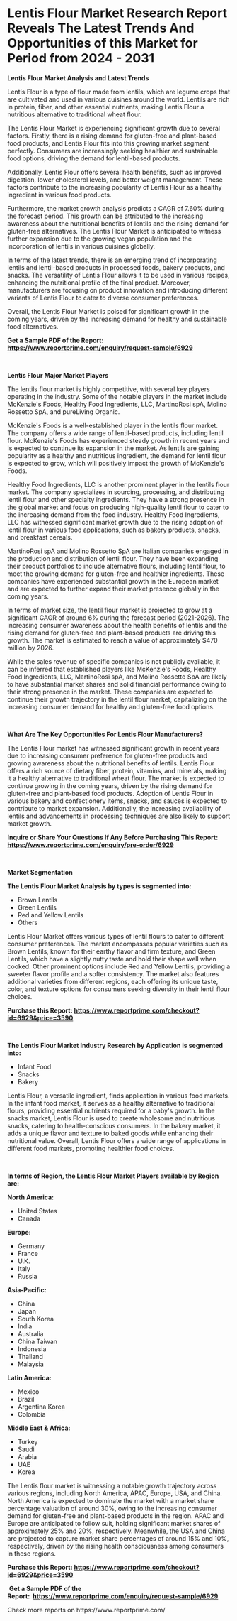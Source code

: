 <p><h1>Lentis Flour Market Research Report Reveals The Latest Trends And Opportunities of this Market for Period from 2024 - 2031</h1></p><p><strong>Lentis Flour Market Analysis and Latest Trends</strong></p>
<p><p>Lentis Flour is a type of flour made from lentils, which are legume crops that are cultivated and used in various cuisines around the world. Lentils are rich in protein, fiber, and other essential nutrients, making Lentis Flour a nutritious alternative to traditional wheat flour.</p><p>The Lentis Flour Market is experiencing significant growth due to several factors. Firstly, there is a rising demand for gluten-free and plant-based food products, and Lentis Flour fits into this growing market segment perfectly. Consumers are increasingly seeking healthier and sustainable food options, driving the demand for lentil-based products.</p><p>Additionally, Lentis Flour offers several health benefits, such as improved digestion, lower cholesterol levels, and better weight management. These factors contribute to the increasing popularity of Lentis Flour as a healthy ingredient in various food products.</p><p>Furthermore, the market growth analysis predicts a CAGR of 7.60% during the forecast period. This growth can be attributed to the increasing awareness about the nutritional benefits of lentils and the rising demand for gluten-free alternatives. The Lentis Flour Market is anticipated to witness further expansion due to the growing vegan population and the incorporation of lentils in various cuisines globally.</p><p>In terms of the latest trends, there is an emerging trend of incorporating lentils and lentil-based products in processed foods, bakery products, and snacks. The versatility of Lentis Flour allows it to be used in various recipes, enhancing the nutritional profile of the final product. Moreover, manufacturers are focusing on product innovation and introducing different variants of Lentis Flour to cater to diverse consumer preferences.</p><p>Overall, the Lentis Flour Market is poised for significant growth in the coming years, driven by the increasing demand for healthy and sustainable food alternatives.</p></p>
<p><strong>Get a Sample PDF of the Report:&nbsp; <a href="https://www.reportprime.com/enquiry/request-sample/6929">https://www.reportprime.com/enquiry/request-sample/6929</a></strong></p>
<p>&nbsp;</p>
<p><strong>Lentis Flour Major Market Players</strong></p>
<p><p>The lentils flour market is highly competitive, with several key players operating in the industry. Some of the notable players in the market include McKenzie's Foods, Healthy Food Ingredients, LLC, MartinoRosi spA, Molino Rossetto SpA, and pureLiving Organic.</p><p>McKenzie's Foods is a well-established player in the lentils flour market. The company offers a wide range of lentil-based products, including lentil flour. McKenzie's Foods has experienced steady growth in recent years and is expected to continue its expansion in the market. As lentils are gaining popularity as a healthy and nutritious ingredient, the demand for lentil flour is expected to grow, which will positively impact the growth of McKenzie's Foods.</p><p>Healthy Food Ingredients, LLC is another prominent player in the lentils flour market. The company specializes in sourcing, processing, and distributing lentil flour and other specialty ingredients. They have a strong presence in the global market and focus on producing high-quality lentil flour to cater to the increasing demand from the food industry. Healthy Food Ingredients, LLC has witnessed significant market growth due to the rising adoption of lentil flour in various food applications, such as bakery products, snacks, and breakfast cereals.</p><p>MartinoRosi spA and Molino Rossetto SpA are Italian companies engaged in the production and distribution of lentil flour. They have been expanding their product portfolios to include alternative flours, including lentil flour, to meet the growing demand for gluten-free and healthier ingredients. These companies have experienced substantial growth in the European market and are expected to further expand their market presence globally in the coming years.</p><p>In terms of market size, the lentil flour market is projected to grow at a significant CAGR of around 6% during the forecast period (2021-2026). The increasing consumer awareness about the health benefits of lentils and the rising demand for gluten-free and plant-based products are driving this growth. The market is estimated to reach a value of approximately $470 million by 2026.</p><p>While the sales revenue of specific companies is not publicly available, it can be inferred that established players like McKenzie's Foods, Healthy Food Ingredients, LLC, MartinoRosi spA, and Molino Rossetto SpA are likely to have substantial market shares and solid financial performance owing to their strong presence in the market. These companies are expected to continue their growth trajectory in the lentil flour market, capitalizing on the increasing consumer demand for healthy and gluten-free food options.</p></p>
<p>&nbsp;</p>
<p><strong>What Are The Key Opportunities For Lentis Flour Manufacturers?</strong></p>
<p><p>The Lentis Flour market has witnessed significant growth in recent years due to increasing consumer preference for gluten-free products and growing awareness about the nutritional benefits of lentils. Lentis Flour offers a rich source of dietary fiber, protein, vitamins, and minerals, making it a healthy alternative to traditional wheat flour. The market is expected to continue growing in the coming years, driven by the rising demand for gluten-free and plant-based food products. Adoption of Lentis Flour in various bakery and confectionery items, snacks, and sauces is expected to contribute to market expansion. Additionally, the increasing availability of lentils and advancements in processing techniques are also likely to support market growth.</p></p>
<p><strong>Inquire or Share Your Questions If Any Before Purchasing This Report: <a href="https://www.reportprime.com/enquiry/pre-order/6929">https://www.reportprime.com/enquiry/pre-order/6929</a></strong></p>
<p>&nbsp;</p>
<p><strong>Market Segmentation</strong></p>
<p><strong>The Lentis Flour Market Analysis by types is segmented into:</strong></p>
<p><ul><li>Brown Lentils</li><li>Green Lentils</li><li>Red and Yellow Lentils</li><li>Others</li></ul></p>
<p><p>Lentis Flour Market offers various types of lentil flours to cater to different consumer preferences. The market encompasses popular varieties such as Brown Lentils, known for their earthy flavor and firm texture, and Green Lentils, which have a slightly nutty taste and hold their shape well when cooked. Other prominent options include Red and Yellow Lentils, providing a sweeter flavor profile and a softer consistency. The market also features additional varieties from different regions, each offering its unique taste, color, and texture options for consumers seeking diversity in their lentil flour choices.</p></p>
<p><strong>Purchase this Report:&nbsp;<a href="https://www.reportprime.com/checkout?id=6929&price=3590">https://www.reportprime.com/checkout?id=6929&price=3590</a></strong></p>
<p>&nbsp;</p>
<p><strong>The Lentis Flour Market Industry Research by Application is segmented into:</strong></p>
<p><ul><li>Infant Food</li><li>Snacks</li><li>Bakery</li></ul></p>
<p><p>Lentis Flour, a versatile ingredient, finds application in various food markets. In the infant food market, it serves as a healthy alternative to traditional flours, providing essential nutrients required for a baby's growth. In the snacks market, Lentis Flour is used to create wholesome and nutritious snacks, catering to health-conscious consumers. In the bakery market, it adds a unique flavor and texture to baked goods while enhancing their nutritional value. Overall, Lentis Flour offers a wide range of applications in different food markets, promoting healthier food choices.</p></p>
<p>&nbsp;</p>
<p><strong>In terms of Region, the Lentis Flour Market Players available by Region are:</strong></p>
<p>
    <p> <strong> North America: </strong>
        <ul>
            <li>United States</li>
            <li>Canada</li>
        </ul>
        </p> 
    <p> <strong> Europe: </strong>
        <ul>
            <li>Germany</li>
            <li>France</li>
            <li>U.K.</li>
            <li>Italy</li>
            <li>Russia</li>
        </ul>
        </p> 
    <p> <strong> Asia-Pacific: </strong>
        <ul>
            <li>China</li>
            <li>Japan</li>
            <li>South Korea</li>
            <li>India</li>
            <li>Australia</li>
            <li>China Taiwan</li>
            <li>Indonesia</li>
            <li>Thailand</li>
            <li>Malaysia</li>
        </ul>
        </p> 
    <p> <strong> Latin America: </strong>
        <ul>
            <li>Mexico</li>
            <li>Brazil</li>
            <li>Argentina Korea</li>
            <li>Colombia</li>
        </ul>
        </p> 
    <p> <strong> Middle East & Africa: </strong>
        <ul>
            <li>Turkey</li>
            <li>Saudi</li>
            <li>Arabia</li>
            <li>UAE</li>
            <li>Korea</li>
        </ul>
    </p>
    </p>
<p><p>The Lentis flour market is witnessing a notable growth trajectory across various regions, including North America, APAC, Europe, USA, and China. North America is expected to dominate the market with a market share percentage valuation of around 30%, owing to the increasing consumer demand for gluten-free and plant-based products in the region. APAC and Europe are anticipated to follow suit, holding significant market shares of approximately 25% and 20%, respectively. Meanwhile, the USA and China are projected to capture market share percentages of around 15% and 10%, respectively, driven by the rising health consciousness among consumers in these regions.</p></p>
<p><strong>Purchase this Report: <a href="https://www.reportprime.com/checkout?id=6929&price=3590">https://www.reportprime.com/checkout?id=6929&price=3590</a></strong></p>
<p>&nbsp;<strong>Get a Sample PDF of the Report:&nbsp;&nbsp;<a href="https://www.reportprime.com/enquiry/request-sample/6929">https://www.reportprime.com/enquiry/request-sample/6929</a></strong></p>
<p><strong></strong></p>
<p>Check more reports on https://www.reportprime.com/</p>